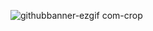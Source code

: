 ![githubbanner-ezgif com-crop](https://github.com/Harsh12Codes/Harsh12Codes/assets/83909388/27d26854-1db1-4c61-881d-f718526f3b07)

<!--
**Harsh12Codes/Harsh12Codes** is a ✨ _special_ ✨ repository because its `README.md` (this file) appears on your GitHub profile.

Here are some ideas to get you started:

- 🔭 I’m currently working on ...
- 🌱 I’m currently learning ...
- 👯 I’m looking to collaborate on ...
- 🤔 I’m looking for help with ...
- 💬 Ask me about ...
- 📫 How to reach me: ...
- 😄 Pronouns: ...
- ⚡ Fun fact: ...
-->
